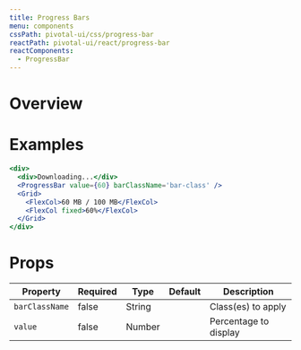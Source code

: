 ```yaml
---
title: Progress Bars
menu: components
cssPath: pivotal-ui/css/progress-bar
reactPath: pivotal-ui/react/progress-bar
reactComponents:
  - ProgressBar
---
```


# Overview

# Examples

```jsx harmony
<div>
  <div>Downloading...</div>
  <ProgressBar value={60} barClassName='bar-class' />
  <Grid>
    <FlexCol>60 MB / 100 MB</FlexCol>
    <FlexCol fixed>60%</FlexCol>
  </Grid>
</div>
```

# Props

Property        | Required   | Type      | Default   | Description
--------------- | ---------- | --------- | --------- | ------------
`barClassName`  | false      | String    |           | Class(es) to apply
`value`         | false      | Number    |           | Percentage to display